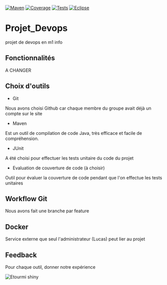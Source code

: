 [![Maven](https://maven-badges.herokuapp.com/maven-central/cz.jirutka.rsql/rsql-parser/badge.svg)](https://maven.apache.org/)
[![Coverage](https://badgen.net/badge/icon/Coverage?icon=codecov&label)](https://www.eclemma.org//)
[![Tests](https://badgen.net/badge/icon/Tests?icon=bitcoin-lightning&label)](https://junit.org/junit5/)
[![Eclipse](https://badgen.net/badge/icon/eclipse?icon=eclipse&label)](https://junit.org/junit5/)

# Projet_Devops
projet de devops en m1 info

## Fonctionnalités

A CHANGER

## Choix d'outils

- Git

Nous avons choisi Github car chaque membre du groupe avait déjà un compte sur le site

- Maven

Est un outil de compilation de code Java, très efficace et facile de compréhension.

- JUnit

A été choisi pour effectuer les tests unitaire du code du projet

- Evaluation de couverture de code (à choisir)

Outil pour évaluer la couverture de code pendant que l'on effectue les tests unitaires

## Workflow Git

Nous avons fait une branche par feature

## Docker

Service externe que seul l'administrateur (Lucas) peut lier au projet

## Feedback

Pour chaque outil, donner notre expérience

![Etourmi shiny](https://media.tenor.com/zfonKmPNbiEAAAAM/breakfast-club-cool.gif)
